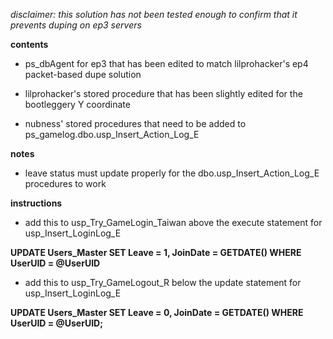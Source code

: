 *disclaimer: this solution has not been tested enough to confirm that it prevents duping on ep3 servers*

**contents**

* ps_dbAgent for ep3 that has been edited to match lilprohacker's ep4 packet-based dupe solution

* lilprohacker's stored procedure that has been slightly edited for the bootleggery Y coordinate

* nubness' stored procedures that need to be added to ps_gamelog.dbo.usp_Insert_Action_Log_E

**notes**

* leave status must update properly for the dbo.usp_Insert_Action_Log_E procedures to work

**instructions**

* add this to usp_Try_GameLogin_Taiwan above the execute statement for usp_Insert_LoginLog_E

**UPDATE Users_Master SET Leave = 1, JoinDate = GETDATE() WHERE UserUID = @UserUID**

* add this to usp_Try_GameLogout_R below the update statement for usp_Insert_LoginLog_E

**UPDATE Users_Master SET Leave = 0, JoinDate = GETDATE() WHERE UserUID = @UserUID;**
